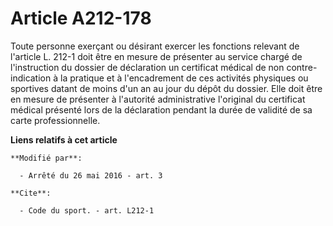 # Article A212-178

Toute personne exerçant ou désirant exercer les fonctions relevant de l'article L. 212-1 doit être en mesure de présenter au
service chargé de l'instruction du dossier de déclaration un certificat médical de non contre-indication à la pratique et à
l'encadrement de ces activités physiques ou sportives datant de moins d'un an au jour du dépôt du dossier. Elle doit être en
mesure de présenter à l'autorité administrative l'original du certificat médical présenté lors de la déclaration pendant la
durée de validité de sa carte professionnelle.

**Liens relatifs à cet article**

	**Modifié par**:

	  - Arrêté du 26 mai 2016 - art. 3

	**Cite**:

	  - Code du sport. - art. L212-1
